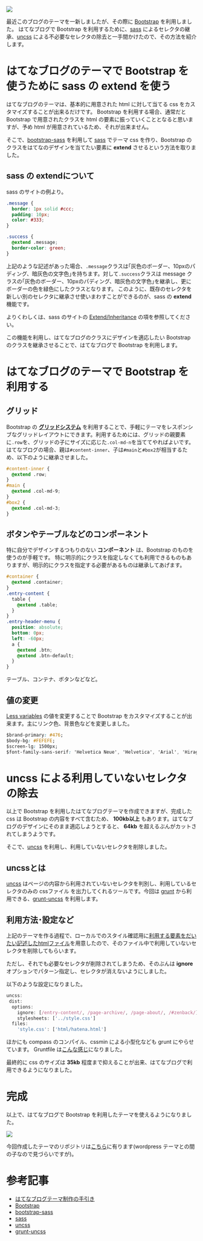 ![](http://manaten.net/wp-content/uploads/2014/05/hatestrap.png)

最近このブログのテーマを一新しましたが、その際に [Bootstrap](http://getbootstrap.com/) を利用しました。
はてなブログで Bootstrap を利用するために、[sass](http://sass-lang.com/) によるセレクタの継承、[uncss](http://davidwalsh.name/uncss) による不必要なセレクタの除去と一手間かけたので、その方法を紹介します。


<!-- more -->

# はてなブログのテーマで Bootstrap を使うために sass の extend を使う
はてなブログのテーマは、基本的に用意された html に対して当てる css をカスタマイズすることが出来るだけです。
Bootstrap を利用する場合、通常だと Bootstrap で用意されたクラスを html の要素に振っていくこととなると思いますが、予め html が用意されているため、それが出来ません。

そこで、[bootstrap-sass](https://github.com/twbs/bootstrap-sass) を利用して [sass](http://sass-lang.com/) でテーマ css を作り、Bootstrap のクラスをはてなのデザインを当てたい要素に **extend** させるという方法を取りました。

## sass の extendについて
sass のサイトの例より。
```css
.message {
  border: 1px solid #ccc;
  padding: 10px;
  color: #333;
}

.success {
  @extend .message;
  border-color: green;
}
```
上記のような記述があった場合、```.message```クラスは｢灰色のボーダー、10pxのパディング、暗灰色の文字色｣を持ちます。対して```.success```クラスは message クラスの｢灰色のボーダー、10pxのパディング、暗灰色の文字色｣を継承し、更にボーダーの色を緑色にしたクラスとなります。
このように、既存のセレクタを新しい別のセレクタに継承させ使いまわすことができるのが、sass の **extend** 機能です。

よりくわしくは、sass のサイトの [Extend/Inheritance](http://sass-lang.com/guide#topic-7) の項を参照してください。

この機能を利用し、はてなブログのクラスにデザインを適応したい Bootstrap のクラスを継承させることで、はてなブログで Bootstrap を利用します。

# はてなブログのテーマで Bootstrap を利用する

## グリッド
Bootstrap の **[グリッドシステム](http://getbootstrap.com/css/#grid)** を利用することで、手軽にテーマをレスポンシブなグリッドレイアウトにできます。利用するためには、グリッドの親要素に```.row```を、グリッドの子にサイズに応じた```.col-md-n```を当ててやればよいです。はてなブログの場合、親は```#content-inner```、子は```#main```と```#box2```が相当するため、以下のように継承させました。

```css
#content-inner {
  @extend .row;
}
#main {
  @extend .col-md-9;
}
#box2 {
  @extend .col-md-3;
}
```

## ボタンやテーブルなどのコンポーネント
特に自分でデザインするつもりのない **コンポーネント** は、Bootstrap のものを使うのが手軽です。
特に明示的にクラスを指定しなくても利用できるものもありますが、明示的にクラスを指定する必要があるものは継承してあげます。

```css
#container {
  @extend .container;
}
.entry-content {
  table {
    @extend .table;
  }
}
.entry-header-menu {
  position: absolute;
  bottom: 0px;
  left: -60px;
  a {
    @extend .btn;
    @extend .btn-default;
  }
}
```
テーブル、コンテナ、ボタンなどなど。

## 値の変更
[Less variables](http://getbootstrap.com/customize/#less-variables) の値を変更することで Bootstrap をカスタマイズすることが出来ます。主にリンク色、背景色などを変更しました。
```css
$brand-primary: #476;
$body-bg: #FEFEFE;
$screen-lg: 1500px;
$font-family-sans-serif: 'Helvetica Neue', 'Helvetica', 'Arial', 'Hiragino Kaku Gothic Pro', 'Meiryo', 'MS PGothic', sans-serif;
```

# uncss による利用していないセレクタの除去
以上で Bootstrap を利用したはてなブログテーマを作成できますが、完成した css は Bootstrap の内容をすべて含むため、 **100kb以上** もあります。はてなブログのデザインにそのまま適応しようとすると、 **64kb** を超えるぶんがカットされてしまうようです。

そこで、[uncss](http://davidwalsh.name/uncss) を利用し、利用していないセレクタを削除しました。

## uncssとは
[uncss](http://davidwalsh.name/uncss) はページの内容から利用されていないセレクタを判別し、利用しているセレクタのみの cssファイル を出力してくれるツールです。今回は [grunt](http://gruntjs.com/) から利用できる、[grunt-uncss](https://github.com/addyosmani/grunt-uncss) を利用します。

## 利用方法･設定など
上記のテーマを作る過程で、ローカルでのスタイル確認用に[利用する要素をだいたい記述したhtmlファイル](https://github.com/manaten/wp-theme/blob/master/city-witch/html/hatena.html)を用意したので、そのファイル中で利用していないセレクタを削除してもらいます。

ただし、それでも必要なセレクタが削除されてしまうため、そのぶんは **ignore** オプションでパターン指定し、セレクタが消えないようにしました。

以下のような設定になりました。

```javascript
uncss:
 dist:
  options:
    ignore: [/entry-content/, /page-archive/, /page-about/, /#zenback/]
    stylesheets: ['../style.css']
  files:
    'style.css': ['html/hatena.html']
```

ほかにも compass のコンパイル、cssmin による小型化なども grunt にやらせています。
Gruntfile は[こんな感じ](https://github.com/manaten/wp-theme/blob/master/city-witch/Gruntfile.coffee)になりました。

最終的に css のサイズは **35kb** 程度まで抑えることが出来、はてなブログで利用できるようになりました。

# 完成
以上で、はてなブログで Bootstrap を利用したテーマを使えるようになりました。

![](http://manaten.net/wp-content/uploads/2014/05/bootstrap-theme.png)

今回作成したテーマのリポジトリは[こちら](https://github.com/manaten/wp-theme/tree/master/city-witch)に有ります(wordpress テーマとの間の子なので見づらいですが)。

# 参考記事
- [はてなブログテーマ制作の手引き](http://help.hatenablog.com/entry/theme/custom-theme)
- [Bootstrap](http://getbootstrap.com/)
- [bootstrap-sass](https://github.com/twbs/bootstrap-sass)
- [sass](http://sass-lang.com/)
- [uncss](http://davidwalsh.name/uncss)
- [grunt-uncss](https://github.com/addyosmani/grunt-uncss)
